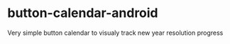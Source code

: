 # button-calendar-android
Very simple button calendar to visualy track new year resolution progress
